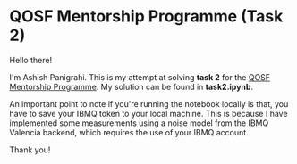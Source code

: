 # QOSF Mentorship Programme (Task 2)

Hello there!

I'm Ashish Panigrahi. This is my attempt at solving **task 2** for the [QOSF Mentorship Programme](https://qosf.org/qc_mentorship/). My solution can be found in **task2.ipynb**.

<!-- If you wish to quickly access the notebook instead of cloning and running it locally, refer to the corresponding [notebook](https://nbviewer.jupyter.org/github/paniash/qosf-mentorship/blob/master/task2.ipynb) hosted on [nbviewer.jupyter.org](https://nbviewer.jupyter.org/). -->

An important point to note if you're running the notebook locally is that, you have to save your IBMQ token to your local machine. This is because I have implemented some measurements using a noise model from the IBMQ Valencia backend, which requires the use of your IBMQ account.

Thank you!
